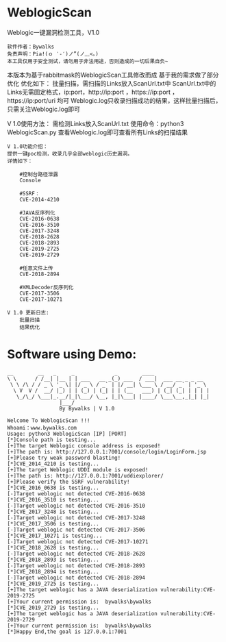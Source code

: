# WeblogicScan
Weblogic一键漏洞检测工具，V1.0
  
	软件作者：Bywalks
	免责声明：Pia!(ｏ ‵-′)ノ”(ノ﹏<。)
	本工具仅用于安全测试，请勿用于非法用途，否则造成的一切后果自负~
  
  本版本为基于rabbitmask的WeblogicScan工具修改而成
  基于我的需求做了部分优化
  优化如下：
        批量扫描，需扫描的Links放入ScanUrl.txt中
        ScanUrl.txt中的Links无需固定格式，ip:port，http://ip:port ，https://ip:port ，https://ip:port/uri 均可
        Weblogic.log只收录扫描成功的结果，这样批量扫描后，只需关注Weblogic.log即可
        
  V 1.0使用方法：
        需检测Links放入ScanUrl.txt
        使用命令：python3 WeblogicScan.py
        查看Weblogic.log即可查看所有Links的扫描结果
	
	V 1.0功能介绍：
	提供一键poc检测，收录几乎全部weblogic历史漏洞。
	详情如下：
	
        #控制台路径泄露
        Console  
        
        #SSRF：
        CVE-2014-4210      
        
        #JAVA反序列化
        CVE-2016-0638  
        CVE-2016-3510   
        CVE-2017-3248   
        CVE-2018-2628 
        CVE-2018-2893
        CVE-2019-2725
        CVE-2019-2729
        
        #任意文件上传
        CVE-2018-2894   
        
        #XMLDecoder反序列化
        CVE-2017-3506
        CVE-2017-10271 
        
    V 1.0 更新日志:
        批量扫描
        结果优化


Software using Demo:	
===
	__        __   _     _             _        ____
	\ \      / /__| |__ | | ___   __ _(_) ___  / ___|  ___ __ _ _ __
	 \ \ /\ / / _ \ '_ \| |/ _ \ / _` | |/ __| \___ \ / __/ _` | '_ \
	  \ V  V /  __/ |_) | | (_) | (_| | | (__   ___) | (_| (_| | | | |
	   \_/\_/ \___|_.__/|_|\___/ \__, |_|\___| |____/ \___\__,_|_| |_|
				     |___/
				     By Bywalks | V 1.0

	Welcome To WeblogicScan !!!
	Whoami：www.bywalks.com
	Usage: python3 WeblogicScan [IP] [PORT]
	[*]Console path is testing...
	[+]The target Weblogic console address is exposed!
	[+]The path is: http://127.0.0.1:7001/console/login/LoginForm.jsp
	[+]Please try weak password blasting!
	[*]CVE_2014_4210 is testing...
	[+]The target Weblogic UDDI module is exposed!
	[+]The path is: http://127.0.0.1:7001/uddiexplorer/
	[+]Please verify the SSRF vulnerability!
	[*]CVE_2016_0638 is testing...
	[-]Target weblogic not detected CVE-2016-0638
	[*]CVE_2016_3510 is testing...
	[-]Target weblogic not detected CVE-2016-3510
	[*]CVE_2017_3248 is testing...
	[-]Target weblogic not detected CVE-2017-3248
	[*]CVE_2017_3506 is testing...
	[-]Target weblogic not detected CVE-2017-3506
	[*]CVE_2017_10271 is testing...
	[-]Target weblogic not detected CVE-2017-10271
	[*]CVE_2018_2628 is testing...
	[-]Target weblogic not detected CVE-2018-2628
	[*]CVE_2018_2893 is testing...
	[-]Target weblogic not detected CVE-2018-2893
	[*]CVE_2018_2894 is testing...
	[-]Target weblogic not detected CVE-2018-2894
	[*]CVE_2019_2725 is testing...
	[+]The target weblogic has a JAVA deserialization vulnerability:CVE-2019-2725
	[+]Your current permission is:  bywalks\bywalks
	[*]CVE_2019_2729 is testing...
	[+]The target weblogic has a JAVA deserialization vulnerability:CVE-2019-2729
	[+]Your current permission is:  bywalks\bywalks
	[*]Happy End,the goal is 127.0.0.1:7001	
